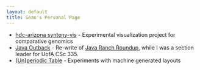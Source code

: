 ```yaml
---
layout: default
title: Sean's Personal Page
---
```


 - [hdc-arizona synteny-vis](http://hdc-arizona.github.io/synteny-vis/) - Experimental visualization project for comparative genomics
 - [Java Outback](http://seanastephens.github.io/java-outback/) - Re-write of [Java Ranch Roundup](http://www.javaranch.com/game/game2.jsp), while I was a section leader for UofA CSc 335.
 - [(Un)periodic Table](http://seanastephens.github.io/unperiodic/) - Experiments with machine generated layouts

